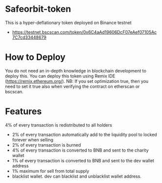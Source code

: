 # Safeorbit-token
This is a hyper-deflationary token deployed on Binance testnet
 - https://testnet.bscscan.com/token/0x6C4aAd19606DcF07eAef07105Ac7C7cd33448679

# How to Deploy
You do not need an in-depth knowledge in blockchain development to deploy this. 
You can deploy this token using Remix IDE (https://remix.ethereum.org/).
NB: If you set optimization true, then you need to set it true also when verifying the contract on etherscan or bscscan.

# Features
4% of every transaction is redistributed to all holders
   - 2% of every transaction automatically add to the liquidity pool to locked forever when selling
   - 2% of every transaction is burned
   - 4% of every transaction is converted to BNB and sent to the charity wallet
   - 1% of every transaction is converted to BNB and sent to the dev wallet address
   - 1% maximum for sell from total supply
   - blacklist wallet. dev can blacklist and unblacklist wallet address.

